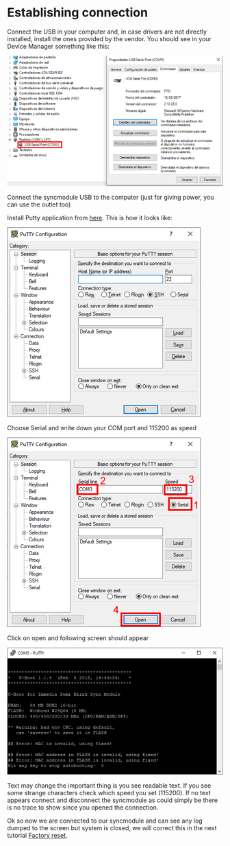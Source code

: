 # Establishing connection

Connect the USB in your computer and, in case drivers are not directly installed, install the ones provided by the vendor. You should see in your Device Manager something like this:

<img src="img/tutorial/taskmanager.png">

Connect the syncmodule USB to the computer (just for giving power, you can use the outlet too)

Install Putty application from [here](https://www.chiark.greenend.org.uk/~sgtatham/putty/latest.html). This is how it looks like:

<img src="img/tutorial/putty1.png">

Choose Serial and write down your COM port and 115200 as speed

<img src="img/tutorial/putty2.png">

Click on open and following screen should appear

<img src="img/tutorial/putty3.png">

Text may change the important thing is you see readable text. If you see some strange characters check which speed you set (115200). If no text appears connect and disconnect the syncmodule as could simply be there is no trace to show since you opened the connection.

Ok so now we are connected to our syncmodule and can see any log dumped to the screen but system is closed, we will correct this in the next tutorial [Factory reset](reset.md).
